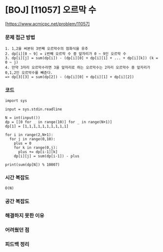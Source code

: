 # [BOJ] [11057] 오르막 수

[https://www.acmicpc.net/problem/11057]

### 문제 접근 방법

    1. 1,2을 써본뒤 3번째 오르막수의 점화식을 유추
    2. dp[i][0 ~ 9] = i번째 오르막 수 중 앞자리가 0 ~ 9인 오르막 수
    3. dp[i][j] = sum(dp[i]) - (dp[i][0] + dp[i][1] + ... + dp[i][k]) (k = 0 ~ j)
    4. 만약 3자리 오르막수라면 3을 앞자리로 하는 오르막수는 2자리 오르막수 중 앞자리가 0,1,2인 오르막수를 빼준다.
    => dp[3][3] = sum(dp[2]) - (dp[i][0] + dp[i][1] + dp[i][2])

### 코드

```
import sys

input = sys.stdin.readline

N = int(input())
dp = [[0 for _ in range(10)] for _ in range(N+1)]
dp[1] = [1,1,1,1,1,1,1,1,1,1]

for i in range(2,N+1):
  for j in range(0,10):
    plus = 0
    for k in range(0,j):
      plus += dp[i-1][k]
    dp[i][j] = sum(dp[i-1]) - plus

print(sum(dp[N]) % 10007)
```

### 시간 복잡도

    O(N)

### 공간 복잡도

### 해결하지 못한 이유

### 어려웠던 점

### 피드백 정리
